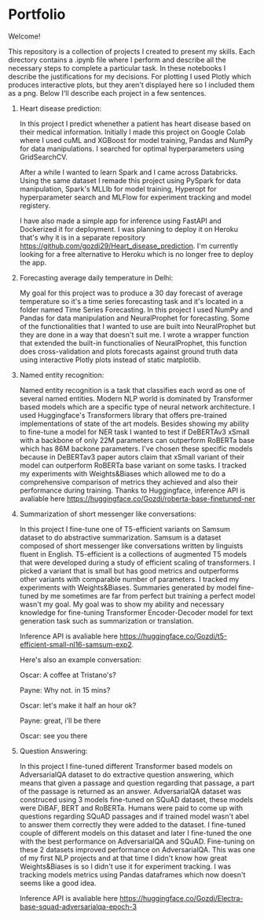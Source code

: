 # Portfolio

Welcome!

This repository is a collection of projects I created to present my skills.
Each directory contains a .ipynb file where I perform and describe all the necessary steps to complete a particular task. 
In these notebooks I describe the justifications for my decisions. For plotting I used Plotly which produces interactive plots, but
they aren't displayed here so I included them as a png. 
Below I'll describe each project in a few sentences.

   
1. Heart disease prediction:
    
    In this project I predict whenether a patient has heart disease based on their medical information. 
    Initially I made this project on Google Colab where I used cuML and XGBoost for model training, Pandas and NumPy for data manipulations. I searched for optimal hyperparameters using GridSearchCV. 
    
    After a while I wanted to learn Spark and I came across Databricks. Using the same dataset I remade this project using PySpark for data manipulation, Spark's MLLIb for model training, Hyperopt for hyperparameter search and MLFlow for experiment tracking and model registery.
    
    I have also made a simple app for inference using FastAPI and Dockerized it for deployment. I was planning to deploy it on Heroku that's why it is in a separate repository https://github.com/gozdi29/Heart_disease_prediction. I'm currently looking for a free alternative to Heroku which is no longer free to deploy the app.
    
    
2. Forecasting average daily temperature in Delhi:

    My goal for this project was to produce a 30 day forecast of average temperature so it's a time series forecasting task and it's located in a folder named Time Series Forecasting.
    In this project I used NumPy and Pandas for data manipulation and NeuralProphet for forecasting. Some of the functionalities that I wanted to use are built into NeuralProphet but they are done in a way that doesn't suit me.
    I wrote a wrapper function that extended the built-in functionalies of NeuralProphet, this function does cross-validation and plots forecasts against ground truth data using interactive Plotly plots instead of static matplotlib.
    
3. Named entity recognition:

    Named entity recognition is a task that classifies each word as one of several named entities. Modern NLP world is dominated by 
    Transformer based models which are a specific type of neural network architecture. I used Huggingface's Transformers library that offers pre-trained implementations of state of the art models. Besides showing my ability to fine-tune a model for NER task I wanted to test if DeBERTAv3 xSmall with a backbone of only 22M parameters can outperform RoBERTa base which has 86M backone parameters. I've chosen these specific models because in DeBERTav3 paper autors claim that xSmall variant of their model can outperform RoBERTa base variant on some tasks. I tracked my experiments with Weights&Biases which allowed me to do a comprehensive comparison of metrics they achieved and also their performance during training. Thanks to Huggingface, inference API is avaliable here https://huggingface.co/Gozdi/roberta-base-finetuned-ner
    
4. Summarization of short messenger like conversations:
    
    In this project I fine-tune one of T5-efficient variants on Samsum dataset to do abstractive summarization. Samsum is a dataset composed of short messenger like conversations written by linguists fluent in English. T5-efficient is a collections of augmented T5 models that were developed during a study of efficient scaling of transformers. I picked a variant that is small but has good metrics and outperforms other variants with comparable number of parameters. I tracked my experiments with Weights&Biases. Summaries generated by model fine-tuned by me sometimes are far from perfect but training a perfect model wasn't my goal. My goal was to show my ability and necessary knowledge for fine-tuning Transformer Encoder-Decoder model for text generation task such as summarization or translation.
    
    Inference API is avaliable here https://huggingface.co/Gozdi/t5-efficient-small-nl16-samsum-exp2. 
    
    Here's also an example conversation:
    
    Oscar: A coffee at Tristano's?

    Payne: Why not. in 15 mins?

    Oscar: let's make it half an hour ok?

    Payne: great, i'll be there

    Oscar: see you there
    
    
5. Question Answering:

    In this project I fine-tuned different Transformer based models on AdversarialQA dataset to do extractive question answering, which means that given a passage and question regarding that passage, a part of the passage is returned as an answer. AdversarialQA dataset was construced using 3 models fine-tuned on SQuAD dataset, these models were DiBAF, BERT and RoBERTa. Humans were paid to come up with questions regarding SQuAD passages and if trained model wasn't abel to answer them correctly they were added to the dataset. I fine-tuned couple of different models on this dataset and later I fine-tuned the one with the best performance on AdversarialQA and SQuAD. Fine-tuning on these 2 datasets improved performance on AdversarialQA. This was one of my first NLP projects and at that time I didn't know how great Weights&Biases is so I didn't use it for experiment tracking. I was tracking models metrics using Pandas dataframes which now doesn't seems like a good idea.
    
    Inference API is avaliable here https://huggingface.co/Gozdi/Electra-base-squad-adversarialqa-epoch-3
    




















